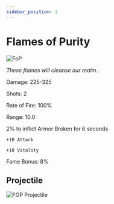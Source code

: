 ```yaml
---
sidebar_position: 3
---
```


# Flames of Purity

![FoP](https://vwiki.valorserver.com/api/item/picture/flames%20of%20purity)

<i>These flames will cleanse our realm..</i>

Damage: 225-325

Shots: 2

Rate of Fire: 100%

Range: 10.0

2% to inflict Armor Broken for 6 seconds

    +10 Attack
    
    +10 Vitality

Fame Bonus: 8%

## Projectile

![FOP Projectile](https://cdn.discordapp.com/attachments/953134990428868629/953294048964276234/flamesofpurity.gif)
